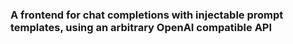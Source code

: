 ### A frontend for chat completions with injectable prompt templates, using an arbitrary OpenAI compatible API

